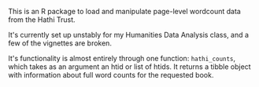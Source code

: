 This is an R package to load and manipulate page-level wordcount data from the Hathi Trust.

It's currently set up unstably for my Humanities Data Analysis class, and a few of the vignettes are broken.

It's functionality is almost entirely through one function: `hathi_counts`, 
which takes as an argument an htid or list of htids. It returns a tibble object with 
information about full word counts for the requested book.
